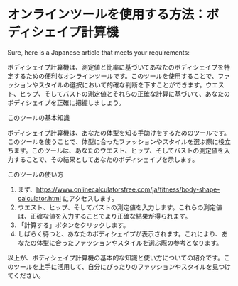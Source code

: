 オンラインツールを使用する方法：ボディシェイプ計算機
==========================

Sure, here is a Japanese article that meets your requirements:

ボディシェイプ計算機は、測定値と比率に基づいてあなたのボディシェイプを特定するための便利なオンラインツールです。このツールを使用することで、ファッションやスタイルの選択において的確な判断を下すことができます。ウエスト、ヒップ、そしてバストの測定値とそれらの正確な計算に基づいて、あなたのボディシェイプを正確に把握しましょう。

このツールの基本知識

ボディシェイプ計算機は、あなたの体型を知る手助けをするためのツールです。このツールを使うことで、体型に合ったファッションやスタイルを選ぶ際に役立ちます。このツールは、あなたのウエスト、ヒップ、そしてバストの測定値を入力することで、その結果としてあなたのボディシェイプを示します。

このツールの使い方

1. まず、<https://www.onlinecalculatorsfree.com/ja/fitness/body-shape-calculator.html> にアクセスします。
2. ウエスト、ヒップ、そしてバストの測定値を入力します。これらの測定値は、正確な値を入力することでより正確な結果が得られます。
3. 「計算する」ボタンをクリックします。
4. しばらく待つと、あなたのボディシェイプが表示されます。これにより、あなたの体型に合ったファッションやスタイルを選ぶ際の参考となります。

以上が、ボディシェイプ計算機の基本的な知識と使い方についての紹介です。このツールを上手に活用して、自分にぴったりのファッションやスタイルを見つけてください。